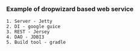 ### Example of dropwizard based web service
    1. Server - Jetty
    2. DI - google guice
    3. REST - Jersey
    4. DAO - JDBI3
    5. Build tool - gradle